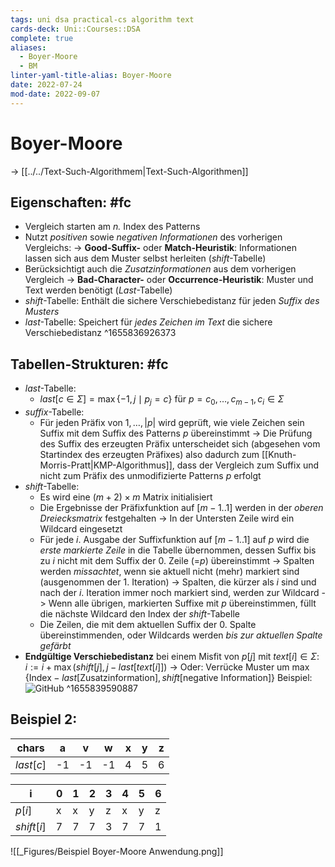 ```yaml
---
tags: uni dsa practical-cs algorithm text
cards-deck: Uni::Courses::DSA
complete: true
aliases:
  - Boyer-Moore
  - BM
linter-yaml-title-alias: Boyer-Moore
date: 2022-07-24
mod-date: 2022-09-07
---
```


# Boyer-Moore
-> [[../../Text-Such-Algorithmem|Text-Such-Algorithmen]]

## Eigenschaften: #fc
- Vergleich starten am *n.* Index des Patterns
- Nutzt *positiven* sowie *negativen Informationen* des vorherigen Vergleichs:
-> **Good-Suffix-** oder **Match-Heuristik**: Informationen lassen sich aus dem Muster selbst herleiten (*shift*-Tabelle)
- Berücksichtigt auch die *Zusatzinformationen* aus dem vorherigen Vergleich
-> **Bad-Character-** oder **Occurrence-Heuristik**: Muster und Text werden benötigt (*Last*-Tabelle)
- *shift*-Tabelle: Enthält die sichere Verschiebedistanz für jeden *Suffix des Musters*
- *last*-Tabelle: Speichert für *jedes Zeichen im Text* die sichere Verschiebedistanz
^1655836926373

## Tabellen-Strukturen: #fc
- *last*-Tabelle:
	- $last[c\in\Sigma] = \max\{-1,j\mid p_j=c\}$ für $p=c_0,\dots,c_{m-1},c_i\in\Sigma$
- *suffix*-Tabelle:
	- Für jeden Präfix von $1,\dots,|p|$ wird geprüft, wie viele Zeichen sein Suffix mit dem Suffix des Patterns $p$ übereinstimmt
		-> Die Prüfung des Suffix des erzeugten Präfix unterscheidet sich (abgesehen vom Startindex des erzeugten Präfixes) also dadurch zum [[Knuth-Morris-Pratt|KMP-Algorithmus]], dass der Vergleich zum Suffix und nicht zum Präfix des unmodifizierte Patterns $p$ erfolgt
- *shift*-Tabelle:
	- Es wird eine $(m+2)\times m$ Matrix initialisiert
	- Die Ergebnisse der Präfixfunktion auf $[m-1..1]$ werden in der *oberen Dreiecksmatrix* festgehalten
		-> In der Untersten Zeile wird ein Wildcard eingesetzt
	- Für jede $i.$ Ausgabe der Suffixfunktion auf $[m-1..1]$ auf $p$ wird die *erste markierte Zeile* in die Tabelle übernommen, dessen Suffix bis zu $i$ nicht mit dem Suffix der 0. Zeile (=$p$) übereinstimmt
		-> Spalten werden *missachtet*, wenn sie aktuell nicht (mehr) markiert sind (ausgenommen der 1. Iteration)
		-> Spalten, die kürzer als $i$ sind und nach der $i.$ Iteration immer noch markiert sind, werden zur Wildcard
		-> Wenn alle übrigen, markierten Suffixe mit $p$ übereinstimmen, füllt die nächste Wildcard den Index der *shift*-Tabelle
	- Die Zeilen, die mit dem aktuellen Suffix der 0. Spalte übereinstimmenden, oder Wildcards werden *bis zur aktuellen Spalte gefärbt*
- **Endgültige Verschiebedistanz** bei einem Misfit von $p[j]$ mit $text[i]\in\Sigma$: $i:=i+\max(shift[j],j-last[text[i]])$
	-> Oder: Verrücke Muster um $\max\{\text{Index}- last[\text{Zusatzinformation}], shift[\text{negative Information}]\}$
Beispiel:
![GitHub](https://raw.githubusercontent.com/jarnnk/UNIversus/main/Uni/DSA/Algorithmen/Text/_Figures/Beispiel%20Boyer-Moore%20Tabellen.png)
^1655839590887

## Beispiel 2:
| chars     | a   | v   | w   | x   | y   | z   |
| --------- | --- | --- | --- | --- | --- | --- |
| $last[c]$ | -1  | -1  | -1  | 4   | 5   | 6   |

| i          | 0   | 1   | 2   | 3   | 4   | 5   | 6   |
| ---------- | --- | --- | --- | --- | --- | --- | --- |
| $p[i]$     | x   | x   | y   | z   | x   | y   | z   |
| $shift[i]$ | 7   | 7   | 7   | 3   | 7   | 7   | 1   |
![[_Figures/Beispiel Boyer-Moore Anwendung.png]]
